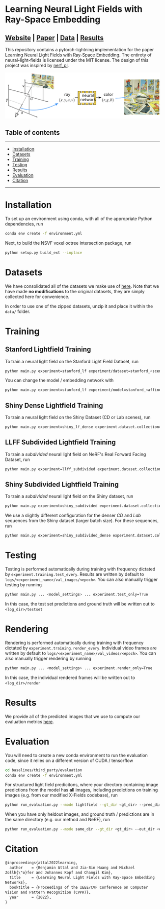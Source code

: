# Learning Neural Light Fields with Ray-Space Embedding
## [Website](https://neural-light-fields.github.io/) |  [Paper](https://arxiv.org/abs/2112.01523) | [Data](https://drive.google.com/drive/folders/1MnniS2uk5vIQ4XtzVSbD-CY7oEZQoL-2?usp=sharing) | [Results](https://drive.google.com/drive/folders/1PHIFKF-KFllbyQACRf4-CBolQOM5-Fvk?usp=sharing)

This repository contains a pytorch-lightning implementation for the paper [Learning Neural Light Fields with Ray-Space Embedding](https://arxiv.org/abs/2112.01523). The entirety of neural-light-fields is licensed under the MIT license. The design of this project was inspired by [nerf_pl](https://github.com/kwea123/nerf_pl).

![](web_teaser.svg)

## Table of contents
-----
  * [Installation](#Installation)
  * [Datasets](#Datasets)
  * [Training](#Training)
  * [Testing](#Testing)
  * [Results](#Results)
  * [Evaluation](#Evaluation)
  * [Citation](#Citation)
------


# Installation

To set up an environment using conda, with all of the appropriate Python dependencies, run

```bash
conda env create -f environment.yml
```

Next, to build the NSVF voxel octree intersection package, run

```bash
python setup.py build_ext --inplace
```

# Datasets

We have consolidated all of the datasets we make use of [here](https://drive.google.com/drive/folders/1MnniS2uk5vIQ4XtzVSbD-CY7oEZQoL-2?usp=sharing). Note that we have made **no modifications** to the original datasets, they are simply collected here for convenience.

In order to use one of the zipped datasets, unzip it and place it within the `data/` folder.

# Training

## Stanford Lightfield Training

To train a neural light field on the Stanford Light Field Dataset, run

```bash
python main.py experiment=stanford_lf experiment/dataset=stanford_<scene>
```

You can change the model / embedding network with

```bash
python main.py experiment=stanford_lf experiment/model=stanford_<affine/feature/no_embed>
```

## Shiny Dense Lightfield Training

To train a neural light field on the Shiny Dataset (CD or Lab scenes), run

```bash
python main.py experiment=shiny_lf_dense experiment.dataset.collection=<scene>
```

## LLFF Subdivided Lightfield Training

To train a *subdivided* neural light field on NeRF's Real Forward Facing Dataset, run

```bash
python main.py experiment=llff_subdivided experiment.dataset.collection=<scene>  experiment.model.subdivision.max_hits=<num_subdivisions>
```

## Shiny Subdivided Lightfield Training

To train a *subdivided* neural light field on the Shiny dataset, run

```bash
python main.py experiment=shiny_subdivided experiment.dataset.collection=<scene> experiment.model.subdivision.max_hits=<num_subdivisions>
```

We use a slightly different configuration for the denser *CD* and *Lab* sequences from the Shiny dataset (larger batch size). For these sequences, run

```bash
python main.py experiment=shiny_subdivided_dense experiment.dataset.collection=<scene> experiment.model.subdivision.max_hits=<num_subdivisions>
```

# Testing
Testing is performed automatically during training with frequency dictated by `experiment.training.test_every`. Results are written by default to `logs/<experiment_name>/val_images/<epoch>`. You can also manually trigger testing by running

```bash
python main.py ... <model_settings> ... experiment.test_only=True
```

In this case, the test set predictions and ground truth will be written out to `<log_dir>/testset`

# Rendering
Rendering is performed automatically during training with frequency dictated by `experiment.training.render_every`. Individual video frames are written by default to `logs/<experiment_name>/val_videos/<epoch>`. You can also manually trigger rendering by running

```bash
python main.py ... <model_settings> ... experiment.render_only=True
```

In this case, the individual rendered frames will be written out to `<log_dir>/render`

# Results

We provide all of the predicted images that we use to compute our evaluation metrics [here](https://drive.google.com/drive/folders/1PHIFKF-KFllbyQACRf4-CBolQOM5-Fvk?usp=sharing).

# Evaluation

You will need to create a new conda environment to run the evaluation code, since it relies on a different version of CUDA / tensorflow

```bash
cd baselines/third_party/evaluation
conda env create -f environment.yml
```

For structured light field predicitons, where your directory containing image predictions from the model has **all** images, including predictions on training images (e.g. from our modified X-Fields codebase), run

```bash
python run_evaluation.py --mode lightfield --gt_dir <gt_dir> --pred_dir <pred_dir> --out_dir <out_dir> --metrics_file <out_metrics_file>
```

When you have only heldout images, and ground truth / predictions are in the same directory (e.g. our method and NeRF), run

```bash
python run_evaluation.py --mode same_dir --gt_dir <gt_dir> --out_dir <out_dir> --metrics_file <out_metrics_file>
```


# Citation

```
@inproceedings{attal2022learning,
  author    = {Benjamin Attal and Jia-Bin Huang and Michael Zollh{\"o}fer and Johannes Kopf and Changil Kim},
  title     = {Learning Neural Light Fields with Ray-Space Embedding Networks},
  booktitle = {Proceedings of the IEEE/CVF Conference on Computer Vision and Pattern Recognition (CVPR)},
  year      = {2022},
}
```
